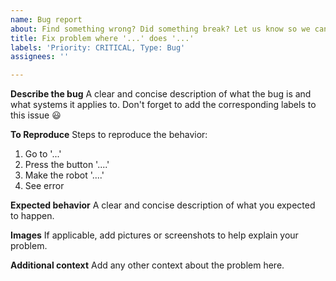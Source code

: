 ```yaml
---
name: Bug report
about: Find something wrong? Did something break? Let us know so we can fix it!
title: Fix problem where '...' does '...'
labels: 'Priority: CRITICAL, Type: Bug'
assignees: ''

---
```


**Describe the bug**
A clear and concise description of what the bug is and what systems it applies to. Don't forget to add the corresponding labels to this issue :smiley:

**To Reproduce**
Steps to reproduce the behavior:
1. Go to '...'
2. Press the button '....'
3. Make the robot '....'
4. See error

**Expected behavior**
A clear and concise description of what you expected to happen.

**Images**
If applicable, add pictures or screenshots to help explain your problem.

**Additional context**
Add any other context about the problem here.

